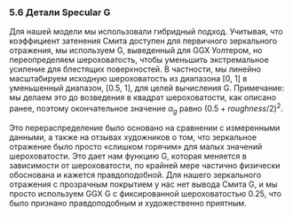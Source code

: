 ### 5.6 Детали Specular G

Для нашей модели мы использовали гибридный подход. Учитывая, что коэффициент затенения Смита доступен для первичного зеркального отражения, мы используем G, выведенный для GGX Уолтером, но переопределяем шероховатость, чтобы уменьшить экстремальное усиление для блестящих поверхностей. В частности, мы линейно масштабируем исходную шероховатость из диапазона [0, 1] в уменьшенный диапазон, [0.5, 1], для целей вычисления G. Примечание: мы делаем это до возведения в квадрат шероховатости, как описано ранее, поэтому окончательное значение $α_g$ равно $(0.5 + roughness/2)^2$.

Это перераспределение было основано на сравнении с измеренными данными, а также на отзывах художников о том, что зеркальное отражение было просто «слишком горячим» для малых значений шероховатости. Это дает нам функцию G, которая меняется в зависимости от шероховатости, по крайней мере частично физически обоснована и кажется правдоподобной. Для нашего зеркального отражения с прозрачным покрытием у нас нет вывода Смита G, и мы просто используем GGX G с фиксированной шероховатостью 0.25, что было признано правдоподобным и художественно приятным.